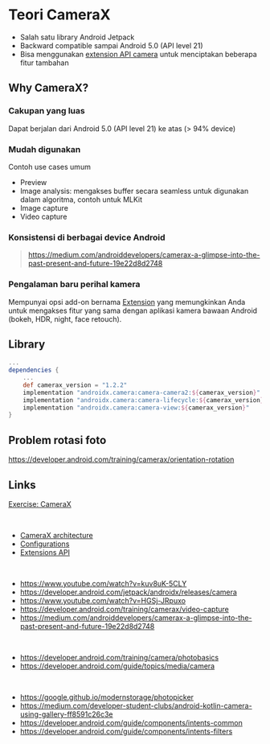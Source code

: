 # Teori CameraX

- Salah satu library Android Jetpack
- Backward compatible sampai Android 5.0 (API level 21)
- Bisa menggunakan [extension API camera](https://developer.android.com/training/camerax/vendor-extensions) untuk menciptakan beberapa fitur tambahan

## Why CameraX?

### Cakupan yang luas

Dapat berjalan dari Android 5.0 (API level 21) ke atas (> 94% device)

### Mudah digunakan

Contoh use cases umum

- Preview
- Image analysis: mengakses buffer secara seamless untuk digunakan dalam algoritma, contoh untuk MLKit
- Image capture
- Video capture

### Konsistensi di berbagai device Android

> https://medium.com/androiddevelopers/camerax-a-glimpse-into-the-past-present-and-future-19e22d8d2748

### Pengalaman baru perihal kamera

Mempunyai opsi add-on bernama [Extension](https://developer.android.com/training/camerax/vendor-extensions) yang memungkinkan Anda untuk mengakses fitur yang sama dengan aplikasi kamera bawaan Android (bokeh, HDR, night, face retouch).

## Library

```gradle
...
dependencies {
    ...
    def camerax_version = "1.2.2"
    implementation "androidx.camera:camera-camera2:${camerax_version}"
    implementation "androidx.camera:camera-lifecycle:${camerax_version}"
    implementation "androidx.camera:camera-view:${camerax_version}"
}
```

## Problem rotasi foto

https://developer.android.com/training/camerax/orientation-rotation

## Links

[Exercise: CameraX](./MyCamera)

<br />

- [CameraX architecture](https://developer.android.com/training/camerax/architecture)
- [Configurations](https://developer.android.com/training/camerax/configuration)
- [Extensions API](https://developer.android.com/training/camerax/vendor-extensions)

<br />

- https://www.youtube.com/watch?v=kuv8uK-5CLY
- https://developer.android.com/jetpack/androidx/releases/camera
- https://www.youtube.com/watch?v=HGSj-JRpuxo
- https://developer.android.com/training/camerax/video-capture
- https://medium.com/androiddevelopers/camerax-a-glimpse-into-the-past-present-and-future-19e22d8d2748

<br />

- https://developer.android.com/training/camera/photobasics
- https://developer.android.com/guide/topics/media/camera

<br />

- https://google.github.io/modernstorage/photopicker
- https://medium.com/developer-student-clubs/android-kotlin-camera-using-gallery-ff8591c26c3e
- https://developer.android.com/guide/components/intents-common
- https://developer.android.com/guide/components/intents-filters
